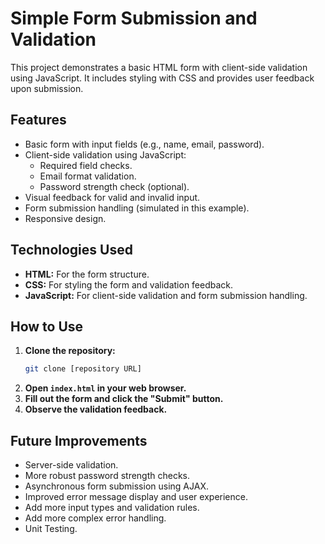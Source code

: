 # Simple Form Submission and Validation

This project demonstrates a basic HTML form with client-side validation using JavaScript. It includes styling with CSS and provides user feedback upon submission.

## Features

* Basic form with input fields (e.g., name, email, password).
* Client-side validation using JavaScript:
    * Required field checks.
    * Email format validation.
    * Password strength check (optional).
* Visual feedback for valid and invalid input.
* Form submission handling (simulated in this example).
* Responsive design.

## Technologies Used

* **HTML:** For the form structure.
* **CSS:** For styling the form and validation feedback.
* **JavaScript:** For client-side validation and form submission handling.

## How to Use

1.  **Clone the repository:**
    ```bash
    git clone [repository URL]
    ```
2.  **Open `index.html` in your web browser.**
3.  **Fill out the form and click the "Submit" button.**
4.  **Observe the validation feedback.**

## Future Improvements

* Server-side validation.
* More robust password strength checks.
* Asynchronous form submission using AJAX.
* Improved error message display and user experience.
* Add more input types and validation rules.
* Add more complex error handling.
* Unit Testing.
